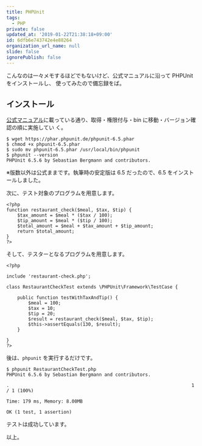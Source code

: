 ```yaml
---
title: PHPUnit
tags:
  - PHP
private: false
updated_at: '2019-01-22T21:38:18+09:00'
id: 6dfb6e743742e4e88264
organization_url_name: null
slide: false
ignorePublish: false
---
```

こんなのは一々メモするほどでもないけど、公式マニュアルに沿って PHPUnit をインストールし、
使ってみたので備忘録をば。

## インストール
[公式マニュアル][a]に載っている通り、取得・権限付与・bin に移動・バージョン確認の順に実施してい
く。

```
$ wget https://phar.phpunit.de/phpunit-6.5.phar
$ chmod +x phpunit-6.5.phar
$ sudo mv phpunit-6.5.phar /usr/local/bin/phpunit
$ phpunit --version
PHPUnit 6.5.6 by Sebastian Bergmann and contributors.
```

※版数以外は公式ままです。執筆時の安定版は 6.5 だったので、6.5 をインストールしました。

次に、テスト対象のプログラムを用意します。

```php:restaurant-check.php
<?php
function restaurant_check($meal, $tax, $tip) {
    $tax_amount = $meal * ($tax / 100);
    $tip_amount = $meal * ($tip / 100);
    $total_amount = $meal + $tax_amount + $tip_amount;
    return $total_amount;
}
?>
```

そして、テスターとなるプログラムを用意します。

```php:RestaurantCheckTest.php
<?php

include 'restaurant-check.php';

class RestaurantCheckTest extends \PHPUnit\Framework\TestCase {

    public function testWithTaxAndTip() {
        $meal = 100;
        $tax = 10;
        $tip = 20;
        $result = restaurant_check($meal, $tax, $tip);
        $this->assertEquals(130, $result);
    }

}
?>
```

後は、`phpunit` を実行するだけです。

```
$ phpunit RestaurantCheckTest.php
PHPUnit 6.5.6 by Sebastian Bergmann and contributors.

.                                                                   1 / 1 (100%)

Time: 179 ms, Memory: 8.00MB

OK (1 test, 1 assertion)
```

テストは成功しています。

以上。

<!-- 以下、参考 URL -->
[a]: https://phpunit.de/manual/current/ja/installation.html
